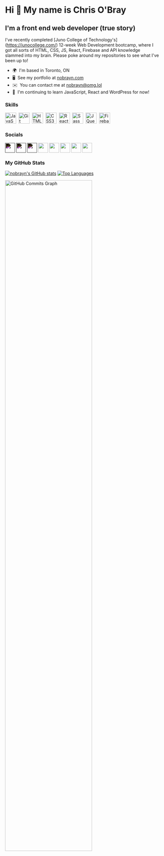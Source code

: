 Hi 👋 My name is Chris O'Bray
=============================

I'm a front end web developer (true story)
------------------------------------------

I've recently completed \[Juno College of Technology's\](https://junocollege.com/) 12-week Web Development bootcamp, where I got all sorts of HTML, CSS, JS, React, Firebase and API knowledge slammed into my brain. Please poke around my repositories to see what I've been up to!

*   🌍  I'm based in Toronto, ON
*   🖥️  See my portfolio at [nobrayn.com](http://www.nobrayn.com)
*   ✉️  You can contact me at [nobrayn@omg.lol](mailto:nobrayn@omg.lol)
*   🧠  I'm continuing to learn JavaScript, React and WordPress for now!

### Skills
<div>
  <a href="https://developer.mozilla.org/en-US/docs/Web/JavaScript" target="_blank" rel="noreferrer"><img src="https://raw.githubusercontent.com/danielcranney/readme-generator/main/public/icons/skills/javascript-colored.svg" width="36" height="36" alt="JavaScript" /></a>&nbsp;
  <a href="https://git-scm.com/" target="_blank" rel="noreferrer"><img src="https://raw.githubusercontent.com/danielcranney/readme-generator/main/public/icons/skills/git-colored.svg" width="36" height="36" alt="Git" /></a>&nbsp;
  <a href="https://developer.mozilla.org/en-US/docs/Glossary/HTML5" target="_blank" rel="noreferrer"><img src="https://raw.githubusercontent.com/danielcranney/readme-generator/main/public/icons/skills/html5-colored.svg" width="36" height="36" alt="HTML5" /></a>&nbsp;
  <a href="https://www.w3.org/TR/CSS/#css" target="_blank" rel="noreferrer"><img src="https://raw.githubusercontent.com/danielcranney/readme-generator/main/public/icons/skills/css3-colored.svg" width="36" height="36" alt="CSS3" /></a>&nbsp;
  <a href="https://reactjs.org/" target="_blank" rel="noreferrer"><img src="https://raw.githubusercontent.com/danielcranney/readme-generator/main/public/icons/skills/react-colored.svg" width="36" height="36" alt="React" /></a>&nbsp;
  <a href="https://sass-lang.com/" target="_blank" rel="noreferrer"><img src="https://raw.githubusercontent.com/danielcranney/readme-generator/main/public/icons/skills/sass-colored.svg" width="36" height="36" alt="Sass" /></a>&nbsp;
  <a href="https://jquery.com/" target="_blank" rel="noreferrer"><img src="https://raw.githubusercontent.com/danielcranney/readme-generator/main/public/icons/skills/jquery-colored.svg" width="36" height="36" alt="JQuery" /></a>&nbsp;
  <a href="https://firebase.google.com/" target="_blank" rel="noreferrer"><img src="https://raw.githubusercontent.com/danielcranney/readme-generator/main/public/icons/skills/firebase-colored.svg" width="36" height="36" alt="Firebase" /></a>
</div>


### Socials
<div style="display: flex; justify-content: space-between; width: 50%;">
<a href="https://www.codepen.io/chrisobray" target="_blank" rel="noreferrer">
  <img src="https://raw.githubusercontent.com/danielcranney/readme-generator/main/public/icons/socials/codepen.svg" width="32" height="32" style="filter: invert(100%);" />
</a>&nbsp;
<a href="https://www.dev.to/nobrayn" target="_blank" rel="noreferrer">
  <img src="https://raw.githubusercontent.com/danielcranney/readme-generator/main/public/icons/socials/devdotto.svg" width="32" height="32" style="filter: invert(100%);" />
</a>&nbsp;
<a href="https://www.github.com/nobrayn" target="_blank" rel="noreferrer">
  <img src="https://raw.githubusercontent.com/danielcranney/readme-generator/main/public/icons/socials/github.svg" width="32" height="32" style="filter: invert(100%);" />
</a>&nbsp;
<a href="http://www.instagram.com/nobrayn" target="_blank" rel="noreferrer"><img src="https://raw.githubusercontent.com/danielcranney/readme-generator/main/public/icons/socials/instagram.svg" width="32" height="32" /></a>&nbsp;
<a href="https://www.linkedin.com/in/nobrayn" target="_blank" rel="noreferrer"><img src="https://raw.githubusercontent.com/danielcranney/readme-generator/main/public/icons/socials/linkedin.svg" width="32" height="32" /></a>&nbsp;
<a href="https://www.twitter.com/ChrisOBray" target="_blank" rel="noreferrer"><img src="https://raw.githubusercontent.com/danielcranney/readme-generator/main/public/icons/socials/twitter.svg" width="32" height="32" /></a>&nbsp;
<a href="https://www.youtube.com/c/chrisobray" target="_blank" rel="noreferrer"><img src="https://raw.githubusercontent.com/danielcranney/readme-generator/main/public/icons/socials/youtube.svg" width="32" height="32" /></a>&nbsp;
<a href="https://www.twitch.tv/nobrayn" target="_blank" rel="noreferrer"><img src="https://raw.githubusercontent.com/danielcranney/readme-generator/main/public/icons/socials/twitch.svg" width="32" height="32" /></a>
</div>

### My GitHub Stats
<p>
<a href="http://www.github.com/nobrayn"><img src="https://github-readme-stats.vercel.app/api?username=nobrayn&show_icons=true&hide=&count_private=true&title_color=f97316&text_color=10b981&icon_color=0891b2&bg_color=1c1917&hide_border=true&show_icons=true" alt="nobrayn's GitHub stats" /></a>
<a href="https://github.com/nobrayn" align="left"><img src="https://github-readme-stats.vercel.app/api/top-langs/?username=nobrayn&langs_count=10&title_color=f97316&text_color=10b981&icon_color=0891b2&bg_color=1c1917&hide_border=true&locale=en&custom_title=Top%20%Languages" alt="Top Languages" /></a>
</p>
<a href="http://www.github.com/nobrayn"><img src="https://github-readme-activity-graph.vercel.app/graph?username=nobrayn&bg_color=1c1917&color=10b981&line=0891b2&point=10b981&area_color=1c1917&area=true&hide_border=true&custom_title=GitHub%20Commits%20Graph" width=75% alt="GitHub Commits Graph" /></a>
